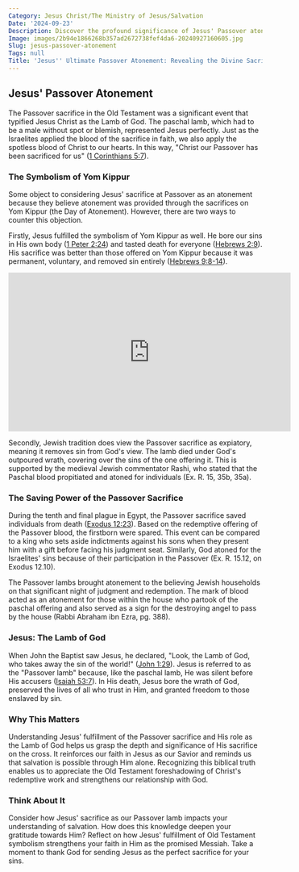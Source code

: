 ```yaml
---
Category: Jesus Christ/The Ministry of Jesus/Salvation
Date: '2024-09-23'
Description: Discover the profound significance of Jesus' Passover atonement in this insightful article. Explore the transformative power of His sacrifice and its implications for believers.
Image: images/2b94e1866268b357ad2672738fef4da6-20240927160605.jpg
Slug: jesus-passover-atonement
Tags: null
Title: 'Jesus'' Ultimate Passover Atonement: Revealing the Divine Sacrifice'
---
```


## Jesus' Passover Atonement

The Passover sacrifice in the Old Testament was a significant event that typified Jesus Christ as the Lamb of God. The paschal lamb, which had to be a male without spot or blemish, represented Jesus perfectly. Just as the Israelites applied the blood of the sacrifice in faith, we also apply the spotless blood of Christ to our hearts. In this way, "Christ our Passover has been sacrificed for us" ([1 Corinthians 5:7](https://www.bibleref.com/1-Corinthians/5/1-Corinthians-5-7.html)).

### The Symbolism of Yom Kippur

Some object to considering Jesus' sacrifice at Passover as an atonement because they believe atonement was provided through the sacrifices on Yom Kippur (the Day of Atonement). However, there are two ways to counter this objection.

Firstly, Jesus fulfilled the symbolism of Yom Kippur as well. He bore our sins in His own body ([1 Peter 2:24](https://www.bibleref.com/1-Peter/2/1-Peter-2-24.html)) and tasted death for everyone ([Hebrews 2:9](https://www.bibleref.com/Hebrews/2/Hebrews-2-9.html)). His sacrifice was better than those offered on Yom Kippur because it was permanent, voluntary, and removed sin entirely ([Hebrews 9:8-14](https://www.bibleref.com/Hebrews/9/Hebrews-9-8.html)).


<iframe width="560" height="315" src="https://www.youtube.com/embed/EHATEltE3ww" frameborder="0" allow="autoplay; encrypted-media" allowfullscreen></iframe>


Secondly, Jewish tradition does view the Passover sacrifice as expiatory, meaning it removes sin from God's view. The lamb died under God's outpoured wrath, covering over the sins of the one offering it. This is supported by the medieval Jewish commentator Rashi, who stated that the Paschal blood propitiated and atoned for individuals (Ex. R. 15, 35b, 35a).

### The Saving Power of the Passover Sacrifice

During the tenth and final plague in Egypt, the Passover sacrifice saved individuals from death ([Exodus 12:23](https://www.bibleref.com/Exodus/12/Exodus-12-23.html)). Based on the redemptive offering of the Passover blood, the firstborn were spared. This event can be compared to a king who sets aside indictments against his sons when they present him with a gift before facing his judgment seat. Similarly, God atoned for the Israelites' sins because of their participation in the Passover (Ex. R. 15.12, on Exodus 12.10).

The Passover lambs brought atonement to the believing Jewish households on that significant night of judgment and redemption. The mark of blood acted as an atonement for those within the house who partook of the paschal offering and also served as a sign for the destroying angel to pass by the house (Rabbi Abraham ibn Ezra, pg. 388).

### Jesus: The Lamb of God

When John the Baptist saw Jesus, he declared, "Look, the Lamb of God, who takes away the sin of the world!" ([John 1:29](https://www.bibleref.com/John/1/John-1-29.html)). Jesus is referred to as the "Passover lamb" because, like the paschal lamb, He was silent before His accusers ([Isaiah 53:7](https://www.bibleref.com/Isaiah/53/Isaiah-53-7.html)). In His death, Jesus bore the wrath of God, preserved the lives of all who trust in Him, and granted freedom to those enslaved by sin.

### Why This Matters

Understanding Jesus' fulfillment of the Passover sacrifice and His role as the Lamb of God helps us grasp the depth and significance of His sacrifice on the cross. It reinforces our faith in Jesus as our Savior and reminds us that salvation is possible through Him alone. Recognizing this biblical truth enables us to appreciate the Old Testament foreshadowing of Christ's redemptive work and strengthens our relationship with God.

### Think About It

Consider how Jesus' sacrifice as our Passover lamb impacts your understanding of salvation. How does this knowledge deepen your gratitude towards Him? Reflect on how Jesus' fulfillment of Old Testament symbolism strengthens your faith in Him as the promised Messiah. Take a moment to thank God for sending Jesus as the perfect sacrifice for your sins.